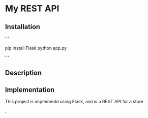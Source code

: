 # My REST API

## Installation


'''

pip install Flask
python app.py

'''

## Description

## Implementation

This project is implementd using Flask, and is a REST API for a store

.

